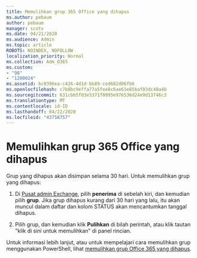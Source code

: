 ```yaml
---
title: Memulihkan grup 365 Office yang dihapus
ms.author: pebaum
author: pebaum
manager: scotv
ms.date: 04/21/2020
ms.audience: Admin
ms.topic: article
ROBOTS: NOINDEX, NOFOLLOW
localization_priority: Normal
ms.collection: Adm_O365
ms.custom:
- "98"
- "1200024"
ms.assetid: bc0396ea-c426-4d1d-bb89-ced602d06fb6
ms.openlocfilehash: c7b8bc9effa77a5fee8c6ae61e85baf03dc48a4b
ms.sourcegitcommit: 631cbb5f03e5371f0995e976536d24e9d13746c3
ms.translationtype: MT
ms.contentlocale: id-ID
ms.lasthandoff: 04/22/2020
ms.locfileid: "43758757"
---
```

# <a name="restore-a-deleted-office-365-group"></a>Memulihkan grup 365 Office yang dihapus

Grup yang dihapus akan disimpan selama 30 hari. Untuk memulihkan grup yang dihapus:
  
1. Di [Pusat admin Exchange](https://outlook.office365.com/ecp/), pilih **penerima** di sebelah kiri, dan kemudian pilih **grup**. Jika grup dihapus kurang dari 30 hari yang lalu, itu akan muncul dalam daftar dan kolom STATUS akan mencantumkan tanggal dihapus.

2. Pilih grup, dan kemudian klik **Pulihkan** di bilah perintah, atau klik tautan "klik di sini untuk memulihkan" di panel rincian.

Untuk informasi lebih lanjut, atau untuk mempelajari cara memulihkan grup menggunakan PowerShell, lihat [memulihkan grup Office 365 yang dihapus](https://go.microsoft.com/fwlink/?linkid=867802).
  